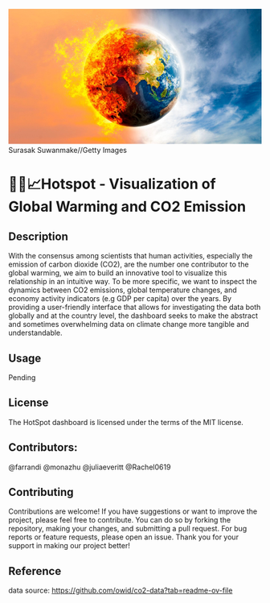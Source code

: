 ![Project Cover](img/cover.png)
Surasak Suwanmake//Getty Images

# 🚀🌌📈Hotspot - Visualization of Global Warming and CO2 Emission

## Description

With the consensus among scientists that human activities, especially the emission of carbon dioxide (CO2), are the number one contributor to the global warming, we aim to build an innovative tool to visualize this relationship in an intuitive way. To be more specific, we want to inspect the dynamics between CO2 emissions, global temperature changes, and economy activity indicators (e.g GDP per capita) over the years. By providing a user-friendly interface that allows for investigating the data both globally and at the country level, the dashboard seeks to make the abstract and sometimes overwhelming data on climate change more tangible and understandable. 

## Usage
Pending

## License
The HotSpot dashboard is licensed under the terms of the MIT license.

## Contributors:
@farrandi
@monazhu
@juliaeveritt
@Rachel0619

## Contributing
Contributions are welcome! If you have suggestions or want to improve the project, please feel free to contribute. You can do so by forking the repository, making your changes, and submitting a pull request. For bug reports or feature requests, please open an issue. Thank you for your support in making our project better!

## Reference
data source: https://github.com/owid/co2-data?tab=readme-ov-file